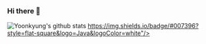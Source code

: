 ### Hi there 👋
![Yoonkyung's github stats](https://github-readme-stats.vercel.app/api?username=yoonkyoungchoi&show_icons=true&theme=react)
https://img.shields.io/badge/#007396?style=flat-square&logo=Java&logoColor=white"/>

<!--[![Tech Blog Badge](http://img.shields.io/badge/-Tech%20blog-black?style=flat-square&logo=github&link=https://zzsza.github.io/)](https://zzsza.github.io/)-->

	
